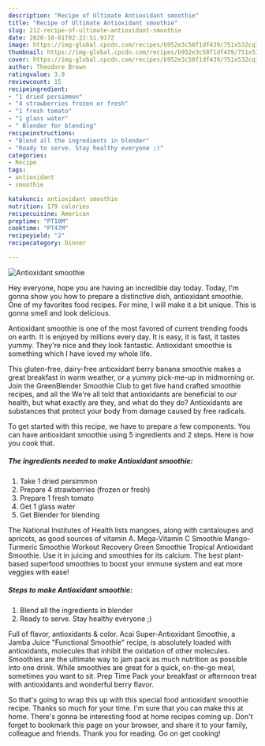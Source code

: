 ```yaml
---
description: "Recipe of Ultimate Antioxidant smoothie"
title: "Recipe of Ultimate Antioxidant smoothie"
slug: 212-recipe-of-ultimate-antioxidant-smoothie
date: 2020-10-01T02:22:51.917Z
image: https://img-global.cpcdn.com/recipes/b952e3c58f1df439/751x532cq70/antioxidant-smoothie-recipe-main-photo.jpg
thumbnail: https://img-global.cpcdn.com/recipes/b952e3c58f1df439/751x532cq70/antioxidant-smoothie-recipe-main-photo.jpg
cover: https://img-global.cpcdn.com/recipes/b952e3c58f1df439/751x532cq70/antioxidant-smoothie-recipe-main-photo.jpg
author: Theodore Brown
ratingvalue: 3.9
reviewcount: 15
recipeingredient:
- "1 dried persimmon"
- "4 strawberries frozen or fresh"
- "1 fresh tomato"
- "1 glass water"
- " Blender for blending"
recipeinstructions:
- "Blend all the ingredients in blender"
- "Ready to serve. Stay healthy everyone ;)"
categories:
- Recipe
tags:
- antioxidant
- smoothie

katakunci: antioxidant smoothie 
nutrition: 179 calories
recipecuisine: American
preptime: "PT10M"
cooktime: "PT47M"
recipeyield: "2"
recipecategory: Dinner

---
```



![Antioxidant smoothie](https://img-global.cpcdn.com/recipes/b952e3c58f1df439/751x532cq70/antioxidant-smoothie-recipe-main-photo.jpg)

Hey everyone, hope you are having an incredible day today. Today, I'm gonna show you how to prepare a distinctive dish, antioxidant smoothie. One of my favorites food recipes. For mine, I will make it a bit unique. This is gonna smell and look delicious.

Antioxidant smoothie is one of the most favored of current trending foods on earth. It is enjoyed by millions every day. It is easy, it is fast, it tastes yummy. They're nice and they look fantastic. Antioxidant smoothie is something which I have loved my whole life.

This gluten-free, dairy-free antioxidant berry banana smoothie makes a great breakfast in warm weather, or a yummy pick-me-up in midmorning or. Join the GreenBlender Smoothie Club to get five hand crafted smoothie recipes, and all the We&#39;re all told that antioxidants are beneficial to our health, but what exactly are they, and what do they do? Antioxidants are substances that protect your body from damage caused by free radicals.


To get started with this recipe, we have to prepare a few components. You can have antioxidant smoothie using 5 ingredients and 2 steps. Here is how you cook that.

<!--inarticleads1-->

##### The ingredients needed to make Antioxidant smoothie:

1. Take 1 dried persimmon
1. Prepare 4 strawberries (frozen or fresh)
1. Prepare 1 fresh tomato
1. Get 1 glass water
1. Get  Blender for blending


The National Institutes of Health lists mangoes, along with cantaloupes and apricots, as good sources of vitamin A. Mega-Vitamin C Smoothie Mango-Turmeric Smoothie Workout Recovery Green Smoothie Tropical Antioxidant Smoothie. Use it in juicing and smoothies for its calcium. The best plant-based superfood smoothies to boost your immune system and eat more veggies with ease! 

<!--inarticleads2-->

##### Steps to make Antioxidant smoothie:

1. Blend all the ingredients in blender
1. Ready to serve. Stay healthy everyone ;)


Full of flavor, antioxidants &amp; color. Acai Super-Antioxidant Smoothie, a Jamba Juice &#34;Functional Smoothie&#34; recipe, is absolutely loaded with antioxidants, molecules that inhibit the oxidation of other molecules. Smoothies are the ultimate way to jam pack as much nutrition as possible into one drink. While smoothies are great for a quick, on-the-go meal, sometimes you want to sit. Prep Time Pack your breakfast or afternoon treat with antioxidants and wonderful berry flavor. 

So that's going to wrap this up with this special food antioxidant smoothie recipe. Thanks so much for your time. I'm sure that you can make this at home. There's gonna be interesting food at home recipes coming up. Don't forget to bookmark this page on your browser, and share it to your family, colleague and friends. Thank you for reading. Go on get cooking!
